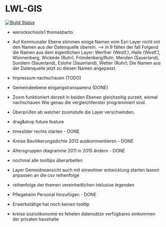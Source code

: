 LWL-GIS
=======

[![Build Status](https://travis-ci.org/giatschool/webgis-westfalen.svg?branch=master)](https://travis-ci.org/giatschool/webgis-westfalen)


- werockschools1	thomasbarto
- Auf Kommunaler Ebene stimmen einige Namen vom Esri Layer nicht mit den Namen aus der Datenquelle überein. --> in 9 fällen der fall
	Folgend die Namen aus dem eigentlichen Layer: Werther (Westf.), Halle (Westf.), Wünnenberg, Wickede (Ruhr), Fröndenberg/Ruhr, Menden (Sauerland), Sundern (Sauerland), Eslohe (Sauerland), Wetter (Ruhr);
	Die Namen aus der Datenquelle jetzt zu diesen Namen angepasst.
- Impressum nachschauen (TODO)
- Gemeindeebene eingangstransparenz (DONE)

- Zoom funktioniert derzeit in beiden Ebenen gleichzeitig zurzeit, einmal nachschauen Wie genau die vergleichfenster programmiert sind.

- Überprüfen ab welcher zoomstufe die Layer verschwinden.
- drag&drop future feature


- timeslider rechts starten - DONE
- Kreise Bevölkerungsdichte 2012 auskommentieren - DONE
- Altersgruppen diagramme 2011 in 2015 ändern - DONE
- nochmal alle tooltips überarbeiten
- Layer Gemeidneansicht auch mit einwohner entwicklung starten lassen anpassen an die csv reihenfolge
- reihenfolge der themen vereinheitlichen inklusive legenden
- Pflegeheim Personal hinzufügen - DONE
- Erwerbstätige hat noch keinen tooltip
- kreise sozioökonomie es fehelen datensätze verfügbares einkommen der privaten haushalte

